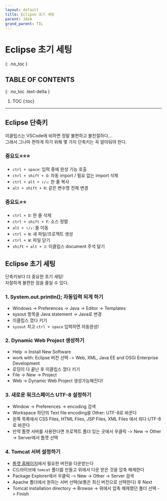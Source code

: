 ```yaml
---
layout: default
title: Eclipse 초기 세팅
parent: JAVA 
grand_parent: TIL
---
```


# Eclipse 초기 세팅
{: .no_toc }

## TABLE OF CONTENTS
{: .no_toc .text-delta }

1. TOC
{:toc}

---
## Eclipse 단축키
이클립스는 VSCode에 비하면 정말 불편하고 불친절하다...  
그래서 그나마 편하게 하기 위해 몇 가지 단축키는 꼭 알아둬야 한다.
### 중요도⭐⭐⭐
* `ctrl + space`: 입력 중에 완성 기능 호출
* `ctrl + shift + O`: 자동 import / 필요 없는 import 삭제
* `ctrl + alt + ↑/↓`: 한 줄 복사
* `alt + shift + R`: 같은 변수명 전체 변경


### 중요도⭐⭐
* `ctrl + D`: 한 줄 삭제
* `ctrl + shift + F`: 소스 정렬
* `alt + ↑/↓`: 줄 이동
* `ctrl + N`: 새 파일/프로젝트 생성
* `ctrl + W`: 파일 닫기
* `shift + alt + J`: 이클립스 document 주석 달기


## Eclipse 초기 세팅
단축키보다 더 중요한 초기 세팅!  
자잘하게 불편한 점을 줄일 수 있다.

### 1. System.out.println(); 자동입력 되게 하기
* Windows -> Preferences -> Java -> Editor -> Templates 
* sysout 항목을 Java statement -> Java로 변경
* 이클립스 껐다 키기
* `sysout` 치고 `ctrl + space` 입력하면 자동완성!

### 2. Dynamic Web Project 생성하기
* Help -> Install New Software
* work with: Eclipse 버전 선택 -> Web, XML, Java EE and OSGi Enterprise Development
* 로딩이 다 끝난 후 이클립스 껐다 키기
* File -> New -> Project
* Web -> Dynamic Web Project 생성가능해진다!

### 3. 새로운 워크스페이스 UTF-8 설정하기
* Window -> Preferences -> encoding 검색
* Workspace 하단의 Text file encoding을 Other: UTF-8로 바꾼다
* 왼쪽 목록에서 CSS Files, HTML Files, JSP Files, XML Files 에서 죄다 UTF-8로 바꾼다
* 만약 톰캣 서버를 사용한다면 프로젝트 폴더 있는 곳에서 우클릭 -> New -> Other -> Server에서 톰캣 선택

### 4. Tomcat 서버 설정하기
* [톰캣 홈페이지](https://tomcat.apache.org/)에서 필요한 버전을 다운받는다
* C드라이브에 `tomcat` 폴더를 만들고 위에서 다운 받은 것을 압축 해제한다
* Package Explorer에서 우클릭 -> New -> Other -> Server 검색
* Apache 폴더에서 원하는 서버 선택(보통은 최신 버전으로 선택한다) 후 Next
* Tomcat installation directory -> Browse -> 위에서 압축 해제했던 폴더 선택 -> Finish